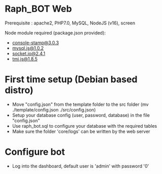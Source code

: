 # Raph_BOT Web

Prerequisite : apache2, PHP7.0, MySQL, NodeJS (v16), screen

Node module required (package.json provided): 
- console-stamp@3.0.3
- mysql.js@1.0.2
- socket.io@2.4.1
- tmi.js@1.8.5

# First time setup (Debian based distro)

- Move "config.json" from the template folder to the src folder (mv ./template/config.json ./src/config.json)
- Setup your database config (user, password, database) in the file "config.json"
- Use raph_bot.sql to configure your database with the required tables
- Make sure the folder 'core/logs' can be written by the web server

# Configure bot
- Log into the dashboard, default user is 'admin' with password '0'